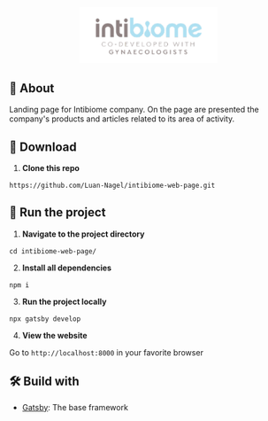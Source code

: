 <p align="center">
  <img alt="Gatsby" src="src/assets/images/intibiome-logo.png" width="250" />
</p>

## :raised_hands: About
  Landing page for Intibiome company. On the page are presented the company's products and articles related to its area of activity.

## :file_folder:	Download

1.  **Clone this repo**

  ```shell
  https://github.com/Luan-Nagel/intibiome-web-page.git
  ```

## :rocket: Run the project

1.  **Navigate to the project directory**

  ```shell
  cd intibiome-web-page/
  ```

2.  **Install all dependencies**

  ```shell
  npm i
  ```

3.  **Run the project locally**

  ```shell
  npx gatsby develop
  ```

4.  **View the website**

  Go to `http://localhost:8000` in your favorite browser


## 🛠 Build with

- [Gatsby](https://gatsbyjs.com/): The base framework
